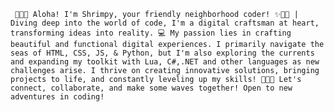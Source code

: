 ``` 🌊🦐✨ Aloha! I'm Shrimpy, your friendly neighborhood coder! ✨🦐🌊 | Diving deep into the world of code, I'm a digital craftsman at heart, transforming ideas into reality. 💻 My passion lies in crafting beautiful and functional digital experiences. I primarily navigate the seas of HTML, CSS, JS, & Python, but I'm also exploring the currents and expanding my toolkit with Lua, C#,.NET and other languages as new challenges arise. I thrive on creating innovative solutions, bringing projects to life, and constantly leveling up my skills! 🚀💪🍤 Let's connect, collaborate, and make some waves together! Open to new adventures in coding!```
